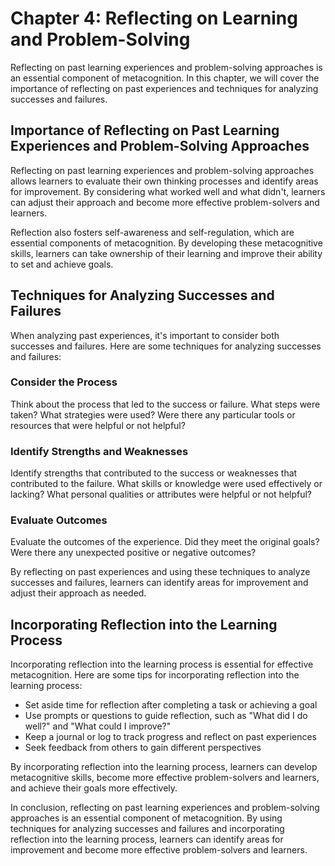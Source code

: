 Chapter 4: Reflecting on Learning and Problem-Solving
=====================================================

Reflecting on past learning experiences and problem-solving approaches is an essential component of metacognition. In this chapter, we will cover the importance of reflecting on past experiences and techniques for analyzing successes and failures.

Importance of Reflecting on Past Learning Experiences and Problem-Solving Approaches
------------------------------------------------------------------------------------

Reflecting on past learning experiences and problem-solving approaches allows learners to evaluate their own thinking processes and identify areas for improvement. By considering what worked well and what didn't, learners can adjust their approach and become more effective problem-solvers and learners.

Reflection also fosters self-awareness and self-regulation, which are essential components of metacognition. By developing these metacognitive skills, learners can take ownership of their learning and improve their ability to set and achieve goals.

Techniques for Analyzing Successes and Failures
-----------------------------------------------

When analyzing past experiences, it's important to consider both successes and failures. Here are some techniques for analyzing successes and failures:

### Consider the Process

Think about the process that led to the success or failure. What steps were taken? What strategies were used? Were there any particular tools or resources that were helpful or not helpful?

### Identify Strengths and Weaknesses

Identify strengths that contributed to the success or weaknesses that contributed to the failure. What skills or knowledge were used effectively or lacking? What personal qualities or attributes were helpful or not helpful?

### Evaluate Outcomes

Evaluate the outcomes of the experience. Did they meet the original goals? Were there any unexpected positive or negative outcomes?

By reflecting on past experiences and using these techniques to analyze successes and failures, learners can identify areas for improvement and adjust their approach as needed.

Incorporating Reflection into the Learning Process
--------------------------------------------------

Incorporating reflection into the learning process is essential for effective metacognition. Here are some tips for incorporating reflection into the learning process:

* Set aside time for reflection after completing a task or achieving a goal
* Use prompts or questions to guide reflection, such as "What did I do well?" and "What could I improve?"
* Keep a journal or log to track progress and reflect on past experiences
* Seek feedback from others to gain different perspectives

By incorporating reflection into the learning process, learners can develop metacognitive skills, become more effective problem-solvers and learners, and achieve their goals more effectively.

In conclusion, reflecting on past learning experiences and problem-solving approaches is an essential component of metacognition. By using techniques for analyzing successes and failures and incorporating reflection into the learning process, learners can identify areas for improvement and become more effective problem-solvers and learners.

